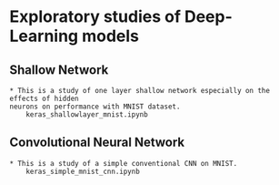 # Exploratory studies of Deep-Learning models

## Shallow Network
 
	* This is a study of one layer shallow network especially on the effects of hidden 
	neurons on performance with MNIST dataset.
		keras_shallowlayer_mnist.ipynb 
	
## Convolutional Neural Network
	
	* This is a study of a simple conventional CNN on MNIST. 
		keras_simple_mnist_cnn.ipynb